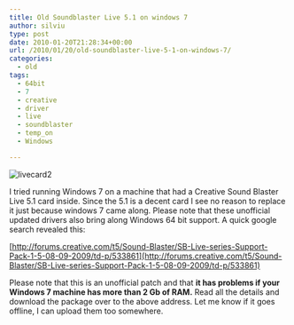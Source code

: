 ```yaml
---
title: Old Soundblaster Live 5.1 on windows 7
author: silviu
type: post
date: 2010-01-20T21:28:34+00:00
url: /2010/01/20/old-soundblaster-live-5-1-on-windows-7/
categories:
  - old
tags:
  - 64bit
  - 7
  - creative
  - driver
  - live
  - soundblaster
  - temp_on
  - Windows

---
```

![livecard2](/blog/images/2010/livecard2.jpg)

I tried running Windows 7 on a machine that had a Creative Sound Blaster Live 5.1 card inside. Since the 5.1 is a decent card I see no reason to replace it just because windows 7 came along. Please note that these unofficial updated drivers also bring along Windows 64 bit support. A quick google search revealed this:

[http://forums.creative.com/t5/Sound-Blaster/SB-Live-series-Support-Pack-1-5-08-09-2009/td-p/533861](http://forums.creative.com/t5/Sound-Blaster/SB-Live-series-Support-Pack-1-5-08-09-2009/td-p/533861)

Please note that this is an unofficial patch and that **it has problems if your Windows 7 machine has more than 2 Gb of RAM.**
Read all the details and download the package over to the above address. Let me know if it goes offline, I can upload them too somewhere.
